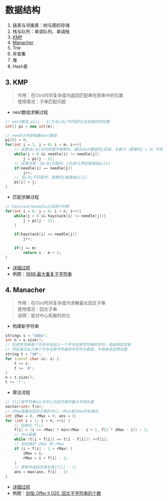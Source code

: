 # 数据结构

1. 链表与邻接表：树与图的存储
2. 栈与队列：单调队列、单调栈
3. [KMP](#3-kmp)
4. [Manacher](#4-manacher)
5. Trie
6. 并查集
7. 堆
8. Hash表

## 3. KMP
> 作用：在O(n)时间复杂度内返回匹配串在原串中的位置  
> 使用情况：子串匹配问题

+ next数组求解过程
```C++
// next数组,pi[j - 1]为当i与j不匹配时j应该指向的位置
int[] pi = new int[m];

// needle内部构建next数组
pi[0] = 0;
for(int i = 1, j = 0; i < m; i++){
	// 这里当i与j对应的值不相等时，通过next数组将j回滚，与暴力（直接将j = 0）不同
    while(j > 0 && needle[i] != needle[j])
        j = pi[j - 1];
    // 这里注意：当i与j匹配时，j应该+1然后赋值给pi[i]
    if(needle[i] == needle[j])
        j++;
   	// 当i与j不匹配时，直接将j赋值给pi[i]
    pi[i] = j;
}
```
+ 匹配求解过程
```C++
// haystack与needle之间进行判断
for(int i = 0, j = 0; i < n; i++){
    while(j > 0 && haystack[i] != needle[j]){
        j = pi[j - 1];
    }

    if(haystack[i] == needle[j])
        j++;

    if(j == m)
        return i - m + 1;
}
```
+ [详细过程](https://blog.csdn.net/weixin_45746505/article/details/127676153)  
+ 例题：[1668.最大重复子字符串](https://leetcode.cn/problems/maximum-repeating-substring/description/)

## 4. Manacher
> 作用：在O(n)时间复杂度内求解最长回文子串  
> 使用情况：回文子串  
> 说明：是对中心拓展的优化
  
+ 构建新字符串
```C++
string& s = "abba";
int n = s.size();
// 在原字符串每个字符中间加入一个不存在原字符串的字符，构成奇回文串
// 然后再次加入两个不存在原字符串的字符作为首尾，不用考虑边界问题
string t = "$#";
for (const char &c: s) {
    t += c;
    t += '#';
}
n = t.size();
t += '!';
```
+ 算法流程
```C++
// f[i]是字符串以i为中心为回文串的最大半径长度
vector<int> f(n);
// iMax是最长回文子串的中心，rMax是iMax的右端点
int iMax = 0, rMax = 0, ans = 0;
for (int i = 1; i < n; ++i) {
    // 初始化 f[i]
    f[i] = (i <= rMax) ? min(rMax - i + 1, f[2 * iMax - i]) : 1;
    // 中心拓展
    while (t[i + f[i]] == t[i - f[i]]) ++f[i];
    // 动态维护 iMax 和 rMax
    if (i + f[i] - 1 > rMax) {
        iMax = i;
        rMax = i + f[i] - 1;
    }
    // 原串中该回文串长度(f[i] - 1)
    ans = max(ans, f[i] - 1)
}
```
+ [详细过程](https://blog.csdn.net/weixin_43501684/article/details/124325764)
+ 例题：[剑指 Offer II 020. 回文子字符串的个数](https://leetcode.cn/problems/a7VOhD/)